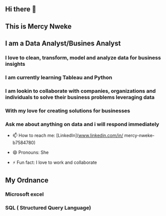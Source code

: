 ## Hi there 👋

## This is Mercy Nweke
## I am a Data Analyst/Busines Analyst


### I love to clean, transform, model and analyze data for business insights
### I am currently learning Tableau and Python
### I am lookin to collaborate with companies, organizations and individuals to solve their business problems leveraging data
### With my love for creating solutions for businesses
### Ask me about anything on data and i will respond immediately
- 📫 How to reach me: [LinkedIn](www.linkedin.com/in/
mercy-nweke-b7584780)

- 😄 Pronouns: She
- ⚡ Fun fact: I love to work and collaborate

## My Ordnance
### Microsoft excel
### SQL ( Structured Query Language)
